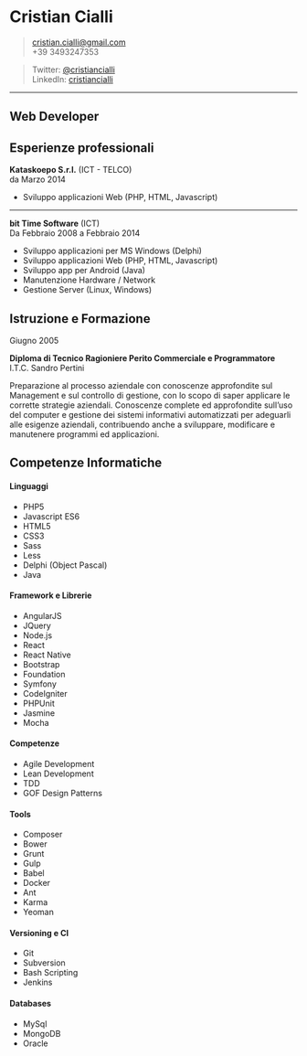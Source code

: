 Cristian Cialli
===============

> [cristian.cialli@gmail.com](cristian.cialli@gmail.com)  
> +39 3493247353

> Twitter:	[@cristiancialli](https://twitter.com/cristiancialli)  
> LinkedIn: [cristiancialli](https://it.linkedin.com/in/cristiancialli)

---

Web Developer
-------------

Esperienze professionali
------------------------

**Kataskoepo S.r.l.** (ICT - TELCO)  
da Marzo 2014

* Sviluppo applicazioni Web (PHP, HTML, Javascript)

---

**bit Time Software** (ICT)  
Da Febbraio 2008 a Febbraio 2014

* Sviluppo applicazioni per MS Windows (Delphi)
* Sviluppo applicazioni Web (PHP, HTML, Javascript) 
* Sviluppo app per Android (Java)
* Manutenzione Hardware / Network
* Gestione Server (Linux, Windows)


Istruzione e Formazione
----------

Giugno 2005

**Diploma di Tecnico Ragioniere Perito Commerciale e Programmatore**  
I.T.C. Sandro Pertini  

Preparazione al processo aziendale con conoscenze approfondite sul Management e sul controllo di gestione, con lo scopo di saper applicare le corrette strategie aziendali. Conoscenze complete ed approfondite sull’uso del computer e gestione dei sistemi informativi automatizzati per adeguarli alle esigenze aziendali, contribuendo anche a sviluppare, modificare e manutenere programmi ed applicazioni.


Competenze Informatiche
----------

#### Linguaggi
* PHP5
* Javascript ES6
* HTML5
* CSS3
* Sass
* Less
* Delphi (Object Pascal)
* Java

#### Framework e Librerie
* AngularJS
* JQuery
* Node.js
* React
* React Native
* Bootstrap
* Foundation
* Symfony
* CodeIgniter
* PHPUnit
* Jasmine
* Mocha

#### Competenze
* Agile Development
* Lean Development
* TDD
* GOF Design Patterns

#### Tools
* Composer
* Bower
* Grunt
* Gulp
* Babel
* Docker
* Ant
* Karma
* Yeoman

#### Versioning e CI
* Git
* Subversion
* Bash Scripting
* Jenkins

#### Databases
* MySql
* MongoDB
* Oracle
